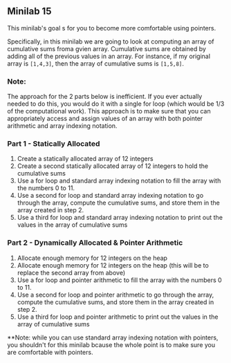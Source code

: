 ## Minilab 15

This minilab's goal s for you to become more
comfortable using pointers.

Specifically, in this minilab we are going
to look at computing an array of cumulative
sums froma gvien array.  Cumulative sums are
obtained by adding all of the previous values
in an array.  For instance, if my original array
is `[1,4,3]`, then the array of cumulative sums
is `[1,5,8]`.

### Note:
The approach for the 2 parts below is inefficient.  If you ever
actually needed to do this, you would do it with
a single for loop (which would be 1/3 of the
computational work).  This approach is to make
sure that you can appropriately access and assign values
of an array with both pointer arithmetic and array indexing notation.

### Part 1 - Statically Allocated
1. Create a statically allocated array of 12 integers
2. Create a second statically allocated array of 12 integers
   to hold the cumulative sums
3. Use a for loop and standard array indexing notation
   to fill the array with the numbers 0 to 11.
4. Use a second for loop and standard array indexing notation
   to go through the array, compute
   the cumulative sums, and store them in the array created
   in step 2.
5. Use a third for loop and standard array indexing notation
   to print out the values in the array
   of cumulative sums

### Part 2 - Dynamically Allocated & Pointer Arithmetic
1. Allocate enough memory for 12 integers on the heap
2. Allocate enough memory for 12 integers on the heap (this
   will be to replace the second array from above)
3. Use a for loop and pointer arithmetic
   to fill the array with the numbers 0 to 11.
4. Use a second for loop and pointer arithmetic 
   to go through the array, compute
   the cumulative sums, and store them in the array created
   in step 2.
5. Use a third for loop and pointer arithmetic
   to print out the values in the array
   of cumulative sums

**Note: while you can use standard array indexing notation
with pointers, you shouldn't for this minilab
bcause the whole point is to make sure you are comfortable
with pointers.
